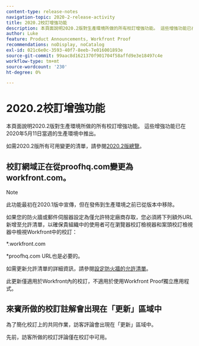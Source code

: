 ```yaml
---
content-type: release-notes
navigation-topic: 2020-2-release-activity
title: 2020.2校訂增強功能
description: 本頁面說明2020.2版對生產環境所做的所有校訂增強功能。 這些增強功能已在2020年5月11日當週的生產環境中推出。
author: Luke
feature: Product Announcements, Workfront Proof
recommendations: noDisplay, noCatalog
exl-id: 021c6e0c-3593-40f7-8eeb-7e016001893e
source-git-commit: 99aac8d1621370f901704f58affd9e3e18497c4e
workflow-type: tm+mt
source-wordcount: '230'
ht-degree: 0%

---
```


# 2020.2校訂增強功能

本頁面說明2020.2版對生產環境所做的所有校訂增強功能。 這些增強功能已在2020年5月11日當週的生產環境中推出。

如需2020.2版所有可用變更的清單，請參閱[2020.2版總覽](../../../product-announcements/product-releases/2020.2.-release-activity/2020-2-release-overview.md)。

## 校訂網域正在從proofhq.com變更為workfront.com。

>[!NOTE]
>
>此功能最初在2020.1版中宣傳，但在發佈到生產環境之前已從版本中移除。

如果您的防火牆或郵件伺服器設定為僅允許特定廠商存取，您必須將下列額外URL新增至允許清單，以確保貴組織中的使用者可在瀏覽器校訂檢視器和案頭校訂檢視器中檢視Workfront中的校訂：

&#42;.workfront.com

&#42;proofhq.com URL也是必要的。

如需更新允許清單的詳細資訊，請參閱[設定防火牆的允許清單](../../../administration-and-setup/get-started-wf-administration/configure-your-firewall.md)。

此更新僅適用於Workfront內的校訂，不適用於使用Workfront Proof獨立應用程式。

## 來賓所做的校訂註解會出現在「更新」區域中

為了簡化校訂上的共同作業，訪客評論會出現在「更新」區域中。

先前，訪客所做的校訂評論僅在校訂中可用。
